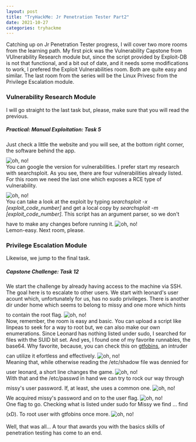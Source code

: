```yaml
---
layout: post
title: "TryHackMe: Jr Penetration Tester Part2"
date: 2021-10-27
categories: tryhackme
---
```


Catching up on Jr Penetration Tester progress, I will cover two more rooms from the learning path. My first pick was the Vulnerability Capstone from VUlnerability Research module but, since the script provided by Exploit-DB is not that functional, and a bit out of date, and it needs some modifications to work, I prefered the Exploit Vulnerabilities room. Both are quite easy and similar. The last room from the series will be the Linux Privesc from the Privilege Escalation module.

<article>
	<h3><b>Vulnerability Research Module</b></h3>
	I will go straight to the last task but, please, make sure that you will read the previous.
	<h5>Practical: Manual Exploitation: Task 5</h5>
	Just check a little the website and you will see, at the bottom right corner, the software behind the app.<br>
	<img src="/securityegg/assets/images/tryhackme/jr_pentest/vulns1.png" alt="oh, no!" style="margin-top: 2%; max-width: 100%"><br>
	You can google the version for vulnerabilities. I prefer start my research with searchsploit. As you see, there are four vulnerabilities already listed. For this room we need the last one which exposes a RCE type of vulnerability.<br> 
	<img src="/securityegg/assets/images/tryhackme/jr_pentest/vulns2.png" alt="oh, no!" style="margin-top: 2%; max-width: 100%"><br>
	You can take a look at the exploit by typing <i>searchsploit -x [exploit_code_number]</i> and get a local copy by <i>searchsploit -m [exploit_code_number]</i>. This script has an argument parser, so we don't have to make any changes before running it.
	<img src="/securityegg/assets/images/tryhackme/jr_pentest/vulns3.png" alt="oh, no!" style="margin-top: 2%; max-width: 100%"><br>
	Lemon-easy. Next room, please.
	<h3><b>Privilege Escalation Module</b></h3>
	Likewise, we jump to the final task.
	<h5>Capstone Challenge: Task 12</h5>
	We start the challenge by already having access to the machine via SSH. The goal here is to escalate to other users. We start with leonard's user acount which, unfortunately for us, has no sudo privileges. There is another dir under home which seems to belong to missy and one more which hints to contain the root flag.
	<img src="/securityegg/assets/images/tryhackme/jr_pentest/priv1.png" alt="oh, no!" style="margin-top: 2%; max-width: 100%"><br>
	Now, remember, the room is easy and basic. You can upload a script like linpeas to seek for a way to root but, we can also make our own enumerations. Since Leonard has nothing listed under sudo, I searched for files with the SUID bit set. And yes, I found one of my favorite runnables, the base64. Why favorite, because, you can check this on <a href="https://gtfobins.github.io/gtfobins/base64/#suid">gtfobins</a>, an intruder can utilize it efortless and effectively.
	<img src="/securityegg/assets/images/tryhackme/jr_pentest/priv2.png" alt="oh, no!" style="margin-top: 2%; max-width: 100%"><br>
	Meaning that, while otherwise reading the /etc/shadow file was dennied for user leonard, a short line changes the game.
	<img src="/securityegg/assets/images/tryhackme/jr_pentest/priv3.png" alt="oh, no!" style="margin-top: 2%; max-width: 100%"><br>
	With that and the /etc/passwd in hand we can try to rock our way through missy's user password. If, at least, she uses a common one.
	<img src="/securityegg/assets/images/tryhackme/jr_pentest/priv4.png" alt="oh, no!" style="margin-top: 2%; max-width: 100%"><br>
	We acquired missy's password and on to the user flag.
	<img src="/securityegg/assets/images/tryhackme/jr_pentest/priv5.png" alt="oh, no!" style="margin-top: 2%; max-width: 100%"><br>
	One flag to go. Checking what is listed under sudo for Missy we find ... find (xD). To root user with gtfobins once more.
	<img src="/securityegg/assets/images/tryhackme/jr_pentest/priv6.png" alt="oh, no!" style="margin-top: 2%; max-width: 100%"><br><br>
	Well, that was all... A tour that awards you with the basics skills of penetration testing has come to an end.
</article>
